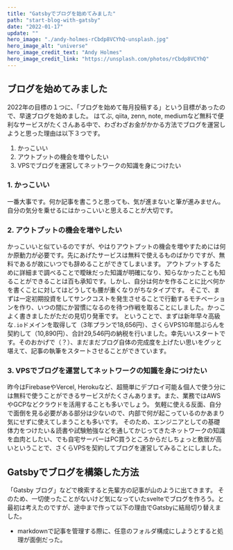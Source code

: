 ```yaml
---
title: "Gatsbyでブログを始めてみました"
path: "start-blog-with-gatsby"
date: "2022-01-17"
update: ""
hero_image: "./andy-holmes-rCbdp8VCYhQ-unsplash.jpg"
hero_image_alt: "universe"
hero_image_credit_text: "Andy Holmes"
hero_image_credit_link: "https://unsplash.com/photos/rCbdp8VCYhQ"
---
```


## ブログを始めてみました
2022年の目標の１つに、「ブログを始めて毎月投稿する」という目標があったので、早速ブログを始めました。
はてぶ, qiita, zenn, note, mediumなど無料で便利なサービスがたくさんある中で、わざわざお金がかかる方法でブログを運営しようと思った理由は以下３つです。

1. かっこいい
2. アウトプットの機会を増やしたい
3. VPSでブログを運営してネットワークの知識を身につけたい

### 1. かっこいい
一番大事です。何か記事を書こうと思っても、気が進まないと筆が進みません。
自分の気分を乗せるにはかっこいいと思えることが大切です。

### 2. アウトプットの機会を増やしたい
かっこいいと似ているのですが、やはりアウトプットの機会を増やすためには何か原動力が必要です。先にあげたサービスは無料で使えるものばかりですが、無料であるが故にいつでも辞めることができてしまいます。
アウトプットするために詳細まで調べることで曖昧だった知識が明確になり、知らなかったことも知ることができることは百も承知です。しかし、自分は何かを作ることに比べ何かを書くことに対してはどうしても腰が重くなりがちなタイプです。
そこで、まずは一定初期投資をしてサンクコストを発生させることで行動するモチベーションを作り、いつの間にか習慣になるのを待つ作戦を取ることにしました。かっこよく書きましたがただの見切り発車です。
ということで、まずは新年早々高級な`.io`ドメインを取得して（3年プランで18,656円）、さくらVPS1G年間ぷらんを契約して（10,890円）、合計29,546円の納税を行いました。幸先いいスタートです。そのおかげで（？）、まだまだブログ自体の完成度を上げたい思いをグッと堪えて、記事の執筆をスタートさせることができています。

### 3. VPSでブログを運営してネットワークの知識を身につけたい
昨今はFirebaseやVercel, Herokuなど、超簡単にデプロイ可能＆個人で使う分には無料で使うことができるサービスがたくさんあります。また、業務ではAWSやGCPなどクラウドを活用することも多いでしょう。
気軽に使える反面、自分で面倒を見る必要がある部分は少ないので、内部で何が起こっているのかあまり気にせずに使えてしまうことも多いです。
そのため、エンジニアとしての基礎体力をつけたい＆読書や試験勉強などを通してかじってきたネットワークの知識を血肉としたい、でも自宅サーバーはPC買うところからだしちょっと敷居が高いということで、さくらVPSを契約してブログを運営してみることにしました。

## Gatsbyでブログを構築した方法
「Gatsby ブログ」などで検索すると先輩方の記事が山のように出てきます。
そのため、一切使ったことがないけど気になっていたsvelteでブログを作ろう。と最初は考えたのですが、途中まで作って以下の理由でGatsbyに結局切り替えました。
- markdownで記事を管理する際に、任意のフォルダ構成にしようとすると処理が面倒だった。
